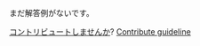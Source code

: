 
まだ解答例がないです。

[コントリビュートしませんか](https://github.com/BFEdev/BFE.dev-solutions/blob/main/react/useswr-1_ja.md)?  [Contribute guideline](https://github.com/BFEdev/BFE.dev-solutions#how-to-contribute)

